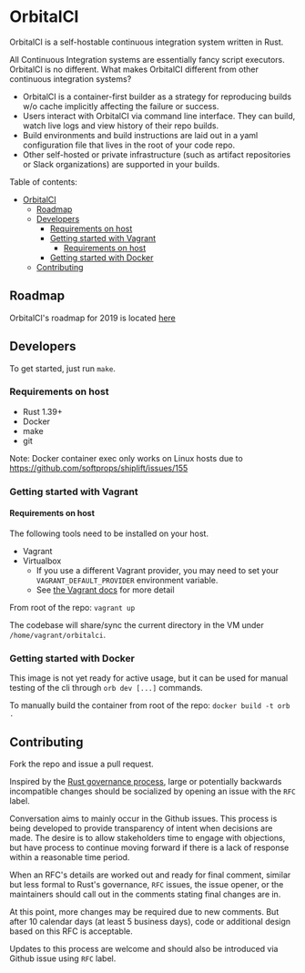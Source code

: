 # OrbitalCI

OrbitalCI is a self-hostable continuous integration system written in Rust.

All Continuous Integration systems are essentially fancy script executors. OrbitalCI is no different. What makes OrbitalCI different from other continuous integration systems?

* OrbitalCI is a container-first builder as a strategy for reproducing builds w/o cache implicitly affecting the failure or success.
* Users interact with OrbitalCI via command line interface. They can build, watch live logs and view history of their repo builds.
* Build environments and build instructions are laid out in a yaml configuration file that lives in the root of your code repo.
* Other self-hosted or private infrastructure (such as artifact repositories or Slack organizations) are supported in your builds.

Table of contents:
- [OrbitalCI](#OrbitalCI)
  - [Roadmap](#Roadmap)
  - [Developers](#Developers)
    - [Requirements on host](#Requirements-on-host)
    - [Getting started with Vagrant](#Getting-started-with-Vagrant)
      - [Requirements on host](#Requirements-on-host-1)
    - [Getting started with Docker](#Getting-started-with-Docker)
  - [Contributing](#Contributing)

## Roadmap

OrbitalCI's roadmap for 2019 is located [here](roadmap.md)

## Developers

To get started, just run `make`.

### Requirements on host
* Rust 1.39+
* Docker 
* make
* git

Note: Docker container exec only works on Linux hosts due to https://github.com/softprops/shiplift/issues/155

### Getting started with Vagrant
#### Requirements on host
The following tools need to be installed on your host.

* Vagrant
* Virtualbox
  * If you use a different Vagrant provider, you may need to set your `VAGRANT_DEFAULT_PROVIDER` environment variable.
  * See [the Vagrant docs](https://www.vagrantup.com/docs/providers/default.html) for more detail

From root of the repo:
`vagrant up`

The codebase will share/sync the current directory in the VM under `/home/vagrant/orbitalci`.

### Getting started with Docker

This image is not yet ready for active usage, but it can be used for manual testing of the cli through `orb dev [...]` commands.

To manually build the container from root of the repo:
`docker build -t orb .`

## Contributing 

Fork the repo and issue a pull request.

Inspired by the [Rust governance process](https://www.rust-lang.org/governance), large or potentially backwards incompatible changes should be socialized by opening an issue with the `RFC` label.

Conversation aims to mainly occur in the Github issues. This process is being developed to provide transparency of intent when decisions are made. The desire is to allow stakeholders time to engage with objections, but have process to continue moving forward if there is a lack of response within a reasonable time period.

When an RFC's details are worked out and ready for final comment, similar but less formal to Rust's governance, `RFC` issues, the issue opener, or the maintainers should call out in the comments stating final changes are in.

At this point, more changes may be required due to new comments. But after 10 calendar days (at least 5 business days), code or additional design based on this RFC is acceptable.

Updates to this process are welcome and should also be introduced via Github issue using `RFC` label. 
